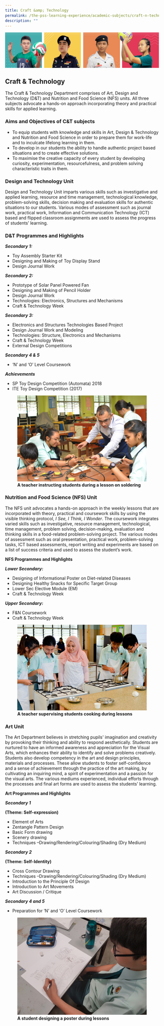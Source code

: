 ```yaml
---
title: Craft &amp; Technology
permalink: /the-pss-learning-experience/academic-subjects/craft-n-technology/
description: ""
---
```

![](/images/Our%20School/subbanner.jpg)

## Craft &amp; Technology

The Craft &amp; Technology Department comprises of Art, Design and Technology (D&amp;T) and Nutrition and Food Science (NFS) units. All three subjects advocate a hands-on approach incorporating theory and practical skills for applied learning.

  

### Aims and Objectives of C&amp;T subjects


*   To equip students with knowledge and skills in Art, Design &amp; Technology and Nutrition and Food Science in order to prepare them for work-life and to inculcate lifelong learning in them.
*   To develop in our students the ability to handle authentic project based situations and to create effective solutions.
*   To maximise the creative capacity of every student by developing curiosity, experimentation, resourcefulness, and problem solving characteristic traits in them.

  

### Design and Technology Unit


Design and Technology Unit imparts various skills such as investigative and applied learning, resource and time management, technological knowledge, problem-solving skills, decision making and evaluation skills for authentic situations to our students. Various modes of assessment such as journal work, practical work, Information and Communication Technology (ICT) based and flipped classroom assignments are used to assess the progress of students’ learning.

  

### D&amp;T Programmes and Highlights


  

**_Secondary 1:_**

*   Toy Assembly Starter Kit
*   Designing and Making of Toy Display Stand
*   Design Journal Work

  

**_Secondary 2:_**

*   Prototype of Solar Panel Powered Fan
*   Designing and Making of Pencil Holder
*   Design Journal Work
*   Technologies: Electronics, Structures and Mechanisms
*   Craft &amp; Technology Week

  

**_Secondary 3:_**

*   Electronics and Structures Technologies Based Project
*   Design Journal Work and Modeling
*   Technologies: Structure, Electronics and Mechanisms
*   Craft &amp; Technology Week
*   External Design Competitions

  

**_Secondary 4 &amp; 5_**

*   ‘N’ and ‘O’ Level Coursework

  

**_Achievements_**

*   SP Toy Design Competition (Automata) 2018
*   ITE Toy Design Competition (2017)



<figure>
<img src="/images/Academic%20Subjects/Craft%20&amp;%20Technology/Teacher%20instructing%20students%20during%20electronic%20project.jpg">
<figcaption> <strong>A teacher instructing students during a lesson on soldering
</strong> </figcaption>
</figure>


### Nutrition and Food Science (NFS) Unit


The NFS unit advocates a hands-on approach in the weekly lessons that are incorporated with theory, practical and coursework skills by using the visible thinking protocol,&nbsp;_I See, I Think, I Wonder_. The coursework integrates varied skills such as investigative, resource management, technological, time management, problem solving, decision-making, evaluation and thinking skills in a food-related problem-solving project. The various modes of assessment such as oral presentation, practical work, problem-solving tasks, ICT based assessments, report writing and experiments are based on a list of success criteria and used to assess the student’s work.  

  

  

**NFS Programmes and Highlights**

  

**_Lower Secondary:_**

*   Designing of Informational Poster on Diet-related Diseases
*   Designing Healthy Snacks for Specific Target Group
*   Lower Sec Elective Module (EM)
*   Craft &amp; Technology Week

  

**_Upper Secondary:_**

*   F&amp;N Coursework
*   Craft &amp; Technology Week


<figure>
<img src="/images/Academic%20Subjects/Craft%20&amp;%20Technology/Teacher%20supervising%20students%20cooking.jpg">
<figcaption> <strong>A teacher supervising students cooking during lessons
</strong> </figcaption>
</figure>

### Art Unit


The Art Department believes in stretching pupils' imagination and creativity by provoking their thinking and ability to respond aesthetically. Students are nurtured to have an informed awareness and appreciation for the Visual Arts, which enhances their ability to identify and solve problems creatively. Students also develop competency in the art and design principles, materials and processes. These allow students to foster self-confidence and a sense of achievement through the practice of the art making, by cultivating an inquiring mind, a spirit of experimentation and a passion for the visual arts. The various mediums experienced, individual efforts through the processes and final art forms are used to assess the students’ learning.  

  

**Art Programmes and Highlights**

  

**_Secondary 1_**

**(Theme: Self-expression)**

*   Element of Arts
*   Zentangle Pattern Design
*   Basic Form drawing
*   Scenery drawing
*   Techniques –Drawing/Rendering/Colouring/Shading (Dry Medium)

  

**_Secondary 2_**

**(Theme: Self-Identity)**

*   Cross Contour Drawing
*   Techniques –Drawing/Rendering/Colouring/Shading (Dry Medium)
*   Introduction to the Principle Of Design
*   Introduction to Art Movements
*   Art Discussion / Critique

  

**_Secondary 4 and 5_**

*   Preparation for ‘N’ and ‘O’ Level Coursework



<figure>
<img src="/images/Academic%20Subjects/Craft%20&amp;%20Technology/A%20student%20designing%20a%20poster%20during%20lesson.jpg">
<figcaption> <strong>A student designing a poster during lessons
</strong> </figcaption>
</figure>
